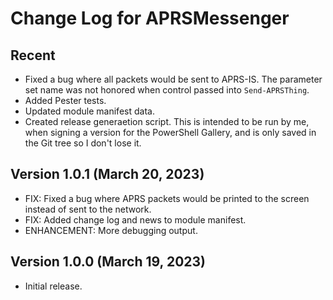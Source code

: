 # Change Log for APRSMessenger

## Recent
 - Fixed a bug where all packets would be sent to APRS-IS.  The parameter set name was not honored when control passed into `Send-APRSThing`.
 - Added Pester tests.
 - Updated module manifest data.
 - Created release generaetion script.  This is intended to be run by me, when signing a version for the PowerShell Gallery, and is only saved in the Git tree so I don't lose it.

## Version 1.0.1 (March 20, 2023)
 - FIX: Fixed a bug where APRS packets would be printed to the screen instead of sent to the network.
 - FIX: Added change log and news to module manifest.
 - ENHANCEMENT: More debugging output.

## Version 1.0.0 (March 19, 2023)
 - Initial release.